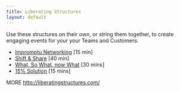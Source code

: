 ```yaml
---
title: Liberating Structures
layout: default
---
```


Use these structures on their own, or string them together, to create engaging events for your your Teams and Customers.

- [Impromptu Networking](/Guides/Liberating-Structures/Impromptu-Networking-\(15\).md) [15 min]
- [Shift & Share](/Guides/Liberating-Structures/Shift-&-Share-\(40\).md) [40 min]
- [What, So What, now What](/Guides/Liberating-Structures/What,-So-What,-Now-What?-\(30\).md) [30 mins]
- [15% Solution](/Guides/Liberating-Structures/15%-Solutions-\(20\).md) [15 mins]

MORE
http://liberatingstructures.com/
